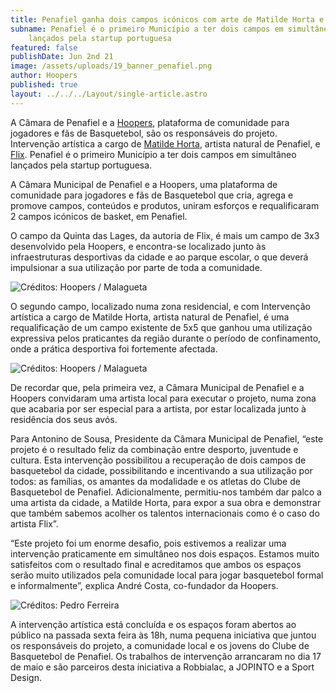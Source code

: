 ```yaml
---
title: Penafiel ganha dois campos icónicos com arte de Matilde Horta e Flix
subname: Penafiel é o primeiro Município a ter dois campos em simultâneo
    lançados pela startup portuguesa
featured: false
publishDate: Jun 2nd 21
image: /assets/uploads/19_banner_penafiel.png
author: Hoopers
published: true
layout: ../../../Layout/single-article.astro
---
```


<!--StartFragment-->

A Câmara de Penafiel e a [Hoopers](https://hoopers.club/), plataforma de comunidade para jogadores e fãs de Basquetebol, são os responsáveis do projeto. Intervenção artística a cargo de [Matilde Horta](https://www.instagram.com/matildehorta/), artista natural de Penafiel, e [Flix](https://www.instagram.com/flixrobotico/). Penafiel é o primeiro Município a ter dois campos em simultâneo lançados pela startup portuguesa.

A Câmara Municipal de Penafiel e a Hoopers, uma plataforma de comunidade para jogadores e fãs de Basquetebol que cria, agrega e promove campos, conteúdos e produtos, uniram esforços e requalificaram 2 campos icónicos de basket, em Penafiel.

O campo da Quinta das Lages, da autoria de Flix, é mais um campo de 3x3 desenvolvido pela Hoopers, e encontra-se localizado junto às infraestruturas desportivas da cidade e ao parque escolar, o que deverá impulsionar a sua utilização por parte de toda a comunidade.

<!--EndFragment-->

![Créditos: Hoopers / Malagueta](https://images.squarespace-cdn.com/content/v1/5f217fac8e24187c674282cd/1622616415705-PVNZJNWWOM9P6U5ZV18R/WhatsApp+Image+2021-05-28+at+21.09.28.jpeg?format=1500w "Créditos: Hoopers / Malagueta")

<!--StartFragment-->

O segundo campo, localizado numa zona residencial, e com Intervenção artística a cargo de Matilde Horta, artista natural de Penafiel, é uma requalificação de um campo existente de 5x5 que ganhou uma utilização expressiva pelos praticantes da região durante o período de confinamento, onde a prática desportiva foi fortemente afectada.

<!--EndFragment-->

![Créditos: Hoopers / Malagueta](https://images.squarespace-cdn.com/content/v1/5f217fac8e24187c674282cd/1622616332982-0DXJLKW2BQT7NQNQ1QMU/WhatsApp+Image+2021-06-02+at+07.45.04.jpeg?format=1500w "Créditos: Hoopers / Malagueta")

<!--StartFragment-->

De recordar que, pela primeira vez, a Câmara Municipal de Penafiel e a Hoopers convidaram uma artista local para executar o projeto, numa zona que acabaria por ser especial para a artista, por estar localizada junto à residência dos seus avós.

Para Antonino de Sousa, Presidente da Câmara Municipal de Penafiel, “este projeto é o resultado feliz da combinação entre desporto, juventude e cultura. Esta intervenção possibilitou a recuperação de dois campos de basquetebol da cidade, possibilitando e incentivando a sua utilização por todos: as famílias, os amantes da modalidade e os atletas do Clube de Basquetebol de Penafiel. Adicionalmente, permitiu-nos também dar palco a uma artista da cidade, a Matilde Horta, para expor a sua obra e demonstrar que também sabemos acolher os talentos internacionais como é o caso do artista Flix”.

“Este projeto foi um enorme desafio, pois estivemos a realizar uma intervenção praticamente em simultâneo nos dois espaços. Estamos muito satisfeitos com o resultado final e acreditamos que ambos os espaços serão muito utilizados pela comunidade local para jogar basquetebol formal e informalmente”, explica André Costa, co-fundador da Hoopers.

<!--EndFragment-->

![Créditos: Pedro Ferreira](https://images.squarespace-cdn.com/content/v1/5f217fac8e24187c674282cd/1622616225405-ZOECKPO3TJ2HQJ51P8KB/194426622_861580857765904_7130697763554183276_n.jpg?format=1500w "Créditos: Pedro Ferreira")

<!--StartFragment-->

A intervenção artística está concluída e os espaços foram abertos ao público na passada sexta feira às 18h, numa pequena iniciativa que juntou os responsáveis do projeto, a comunidade local e os jovens do Clube de Basquetebol de Penafiel. Os trabalhos de intervenção arrancaram no dia 17 de maio e são parceiros desta iniciativa a Robbialac, a JOPINTO e a Sport Design.

<!--EndFragment-->
